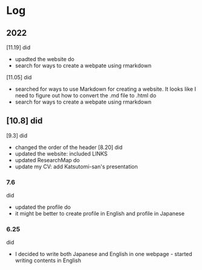 # Log
## 2022
[11.19]
did
- upadted the website
do
- search for ways to create a webpate using rmarkdown

[11.05]
did
- searched for ways to use Markdown for creating a website. It looks like I need to figure out how to convert the .md file to .html
do
- search for ways to create a webpate using rmarkdown

[10.8]
did
- 
[9.3]
did
- changed the order of the header
[8.20]
did
- updated the website: included LINKS
- updated ResearchMap
do
- update my CV: add Katsutomi-san's presentation
### 7.6
did
- updated the profile
do
- it might be better to create profile in English and profile in Japanese
### 6.25
did 
- I decided to write both Japanese and English in one webpage - started writing contents in English
